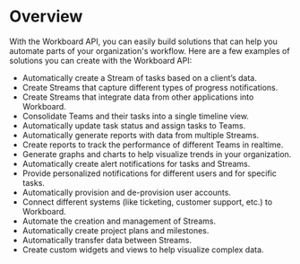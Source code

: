 # Overview

With the Workboard API, you can easily build solutions that can help you automate parts of your organization's workflow. Here are a few examples of solutions you can create with the Workboard API:

- Automatically create a Stream of tasks based on a client’s data.
- Create Streams that capture different types of progress notifications.
- Create Streams that integrate data from other applications into Workboard.
- Consolidate Teams and their tasks into a single timeline view.
- Automatically update task status and assign tasks to Teams.
- Automatically generate reports with data from multiple Streams.
- Create reports to track the performance of different Teams in realtime.
- Generate graphs and charts to help visualize trends in your organization.
- Automatically create alert notifications for tasks and Streams.
- Provide personalized notifications for different users and for specific tasks.
- Automatically provision and de-provision user accounts.
- Connect different systems (like ticketing, customer support, etc.) to Workboard.
- Automate the creation and management of Streams.
- Automatically create project plans and milestones.
- Automatically transfer data between Streams.
- Create custom widgets and views to help visualize complex data.
